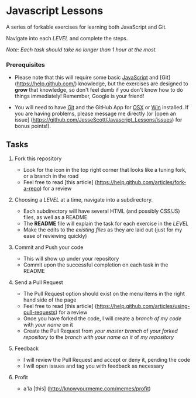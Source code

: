 Javascript Lessons
==================

A series of forkable exercises for learning both JavaScript and Git.

Navigate into each *LEVEL* and complete the steps. 

*Note: Each task should take no longer than 1 hour at the most.*



### Prerequisites

- Please note that this will require some basic [JavaScript](http://www.w3schools.com/js/) and [Git] (https://help.github.com/) knowledge, but the exercises are designed to **grow** that knowledge, so don't feel dumb if you don't know how to do things immediately! Remember, Google is your friend!

- You will need to have [Git](https://help.github.com/articles/set-up-git#platform-all) and the GitHub App for [OSX](https://mac.github.com/) or [Win](https://windows.github.com/) installed. If you are having problems, please message me directly (or [open an issue] (https://github.com/JesseScott/Javascript_Lessons/issues) for bonus points!).



## Tasks

1. Fork this repository 
	- Look for the icon in the top right corner that looks like a tuning fork, or a branch in the road
	- Feel free to read [this article] (https://help.github.com/articles/fork-a-repo) for a review

2. Choosing a *LEVEL* at a time, navigate into a subdirectory.
	- Each subdirectory will have several HTML (and possibly CSS/JS) files, as well as a README
	- The **README** file will explain the task for each exercise in the *LEVEL*
	- Make the edits to the *existing files* as they are laid out (just for my ease of reviewing quickly)

4. Commit and Push your code 
	- This will show up under your repository 
	- Commit upon the successful completion on each task in the README

5. Send a Pull Request
	- The Pull Request option should exist on the menu items in the right hand side of the page
	- Feel free to read [this article] (https://help.github.com/articles/using-pull-requests) for a review
	- Once you have forked the code, I will create a *branch of my code* with *your name* on it 
	- Create the Pull Request from *your master branch* of *your forked repository* to the *branch with your name on it* of *my repository* 

6. Feedback
	- I will review the Pull Request and accept or deny it, pending the code
	- I will open issues and tag you with feedback as necessary

7. Profit
	- a'la [this] (http://knowyourmeme.com/memes/profit)